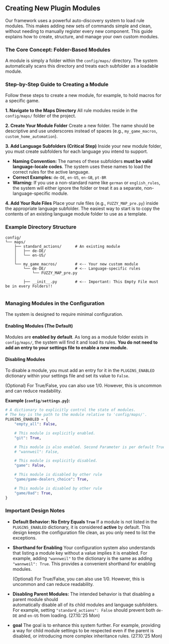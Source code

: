 ## Creating New Plugin Modules

Our framework uses a powerful auto-discovery system to load rule modules. This makes adding new sets of commands simple and clean, without needing to manually register every new component. This guide explains how to create, structure, and manage your own custom modules.

### The Core Concept: Folder-Based Modules

A module is simply a folder within the `config/maps/` directory. The system automatically scans this directory and treats each subfolder as a loadable module.

### Step-by-Step Guide to Creating a Module

Follow these steps to create a new module, for example, to hold macros for a specific game.

**1. Navigate to the Maps Directory**
   All rule modules reside in the `config/maps/` folder of the project.

**2. Create Your Module Folder**
   Create a new folder. The name should be descriptive and use underscores instead of spaces (e.g., `my_game_macros`, `custom_home_automation`).

**3. Add Language Subfolders (Critical Step)**
   Inside your new module folder, you must create subfolders for each language you intend to support.

   *   **Naming Convention:** The names of these subfolders **must be valid language-locale codes**. The system uses these names to load the correct rules for the active language.
   *   **Correct Examples:** `de-DE`, `en-US`, `en-GB`, `pt-BR`
   *   **Warning:** If you use a non-standard name like `german` or `english_rules`, the system will either ignore the folder or treat it as a separate, non-language-specific module.

**4. Add Your Rule Files**
   Place your rule files (e.g., `FUZZY_MAP_pre.py`) inside the appropriate language subfolder. The easiest way to start is to copy the contents of an existing language module folder to use as a template.

### Example Directory Structure

```
config/
└── maps/
    ├── standard_actions/      # An existing module
    │   ├── de-DE/
    │   └── en-US/
    │
    └── my_game_macros/        # <-- Your new custom module
        └── de-DE/             # <-- Language-specific rules
            └── FUZZY_MAP_pre.py

        ├── __init__.py        # <-- Important: This Empty File must be in every Folders!!
            
```

### Managing Modules in the Configuration

The system is designed to require minimal configuration.

#### Enabling Modules (The Default)

Modules are **enabled by default**. As long as a module folder exists in `config/maps/`, the system will find it and load its rules. **You do not need to add an entry to your settings file to enable a new module.**

#### Disabling Modules

To disable a module, you must add an entry for it in the `PLUGINS_ENABLED` dictionary within your settings file and set its value to `False`.

(Optional) For True/False, you can also use 1/0. However, this is uncommon and can reduce readability.

**Example (`config/settings.py`):**
```python
# A dictionary to explicitly control the state of modules.
# The key is the path to the module relative to 'config/maps/'.
PLUGINS_ENABLED = {
    "empty_all": False,

    # This module is explicitly enabled.
    "git": True,

    # This module is also enabled. Second Parameter is per default True. Not False means True.
    # "wannweil": False,

    # This module is explicitly disabled.
    "game": False,

    # This module is disabled by other rule
    "game/game-dealers_choice": True,

    # This module is disabled by other rule
    "game/0ad": True,
}


```
### Important Design Notes

*   **Default Behavior: No Entry Equals `True`**
    If a module is not listed in the `PLUGINS_ENABLED` dictionary, it is considered **active** by default. This design keeps the configuration file clean, as you only need to list the exceptions.

*   **Shorthand for Enabling**
    Your configuration system also understands that listing a module key without a value implies it is enabled. For example, adding `"wannweil"` to the dictionary is the same as adding `"wannweil": True`. This provides a convenient shorthand for enabling modules.
    
    (Optional) For True/False, you can also use 1/0. However, this is uncommon and can reduce readability.

*   **Disabling Parent Modules:** The intended behavior is that disabling a parent module should          
    automatically disable all of its child modules and language subfolders. For example, setting `"standard_actions": False` should prevent both `de-DE` and `en-US` from loading. (27.10.'25 Mon)
    
*   **goal**
    The goal is to enhance this system further. For example, providing a way for child module settings to be respected even if the parent is disabled, or introducing more complex inheritance rules. (27.10.'25 Mon)


